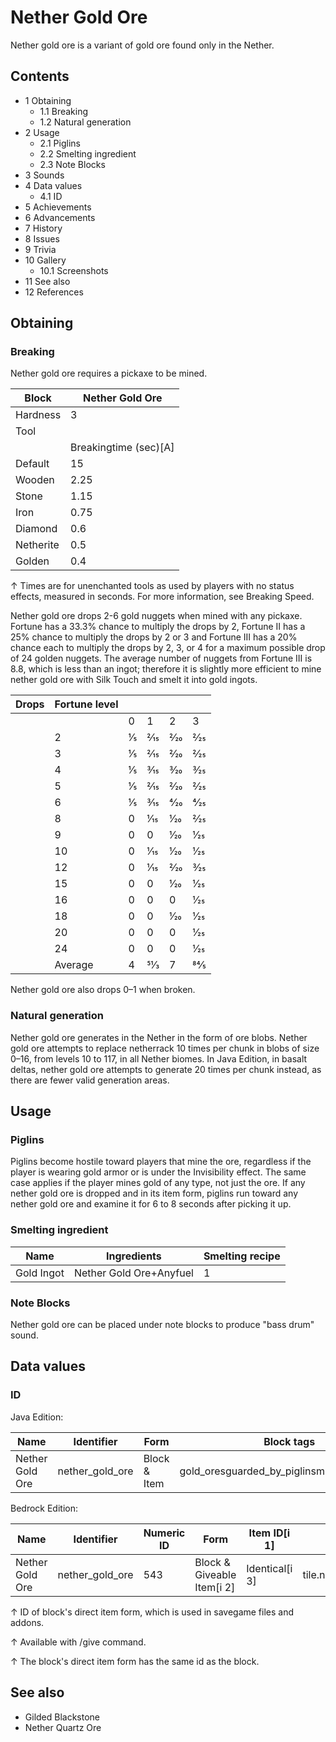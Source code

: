 # Nether Gold Ore
Nether gold ore is a variant of gold ore found only in the Nether.

## Contents
- 1 Obtaining
	- 1.1 Breaking
	- 1.2 Natural generation
- 2 Usage
	- 2.1 Piglins
	- 2.2 Smelting ingredient
	- 2.3 Note Blocks
- 3 Sounds
- 4 Data values
	- 4.1 ID
- 5 Achievements
- 6 Advancements
- 7 History
- 8 Issues
- 9 Trivia
- 10 Gallery
	- 10.1 Screenshots
- 11 See also
- 12 References

## Obtaining
### Breaking
Nether gold ore requires a pickaxe to be mined.

| Block     | Nether Gold Ore       |
|-----------|-----------------------|
| Hardness  | 3                     |
| Tool      |                       |
|           | Breakingtime (sec)[A] |
| Default   | 15                    |
| Wooden    | 2.25                  |
| Stone     | 1.15                  |
| Iron      | 0.75                  |
| Diamond   | 0.6                   |
| Netherite | 0.5                   |
| Golden    | 0.4                   |


↑ Times are for unenchanted tools as used by players with no status effects, measured in seconds. For more information, see Breaking Speed.


Nether gold ore drops 2-6 gold nuggets when mined with any pickaxe. Fortune has a 33.3% chance to multiply the drops by 2, Fortune II has a 25% chance to multiply the drops by 2 or 3 and Fortune III has a 20% chance each to multiply the drops by 2, 3, or 4 for a maximum possible drop of 24 golden nuggets. The average number of nuggets from Fortune III is 8.8, which is less than an ingot; therefore it is slightly more efficient to mine nether gold ore with Silk Touch and smelt it into gold ingots.

| Drops | Fortune level |     |      |      |      |
|-------|---------------|-----|------|------|------|
|       |               | 0   | 1    | 2    | 3    |
|       | 2             | 1⁄5 | 2⁄15 | 2⁄20 | 2⁄25 |
|       | 3             | 1⁄5 | 2⁄15 | 2⁄20 | 2⁄25 |
|       | 4             | 1⁄5 | 3⁄15 | 3⁄20 | 3⁄25 |
|       | 5             | 1⁄5 | 2⁄15 | 2⁄20 | 2⁄25 |
|       | 6             | 1⁄5 | 3⁄15 | 4⁄20 | 4⁄25 |
|       | 8             | 0   | 1⁄15 | 1⁄20 | 2⁄25 |
|       | 9             | 0   | 0    | 1⁄20 | 1⁄25 |
|       | 10            | 0   | 1⁄15 | 1⁄20 | 1⁄25 |
|       | 12            | 0   | 1⁄15 | 2⁄20 | 3⁄25 |
|       | 15            | 0   | 0    | 1⁄20 | 1⁄25 |
|       | 16            | 0   | 0    | 0    | 1⁄25 |
|       | 18            | 0   | 0    | 1⁄20 | 1⁄25 |
|       | 20            | 0   | 0    | 0    | 1⁄25 |
|       | 24            | 0   | 0    | 0    | 1⁄25 |
|       | Average       | 4   | 51⁄3 | 7    | 84⁄5 |

Nether gold ore also drops 0–1 when broken.

### Natural generation
Nether gold ore generates in the Nether in the form of ore blobs. Nether gold ore attempts to replace netherrack 10 times per chunk in blobs of size 0–16, from levels 10 to 117, in all Nether biomes. In Java Edition, in basalt deltas, nether gold ore attempts to generate 20 times per chunk instead, as there are fewer valid generation areas.


## Usage
### Piglins
Piglins become hostile toward players that mine the ore, regardless if the player is wearing gold armor or is under the Invisibility effect. The same case applies if the player mines gold of any type, not just the ore. If any nether gold ore is dropped and in its item form, piglins run toward any nether gold ore and examine it for 6 to 8 seconds after picking it up.

### Smelting ingredient
| Name       | Ingredients             | Smelting recipe |
|------------|-------------------------|-----------------|
| Gold Ingot | Nether Gold Ore+Anyfuel | 1               |

### Note Blocks
Nether gold ore can be placed under note blocks to produce "bass drum" sound.

## Data values
### ID
Java Edition:

| Name            | Identifier      | Form         | Block tags                                  | Item tags             | Translation key                 |
|-----------------|-----------------|--------------|---------------------------------------------|-----------------------|---------------------------------|
| Nether Gold Ore | nether_gold_ore | Block & Item | gold_oresguarded_by_piglinsmineable/pickaxe | gold_orespiglin_loved | block.minecraft.nether_gold_ore |

Bedrock Edition:

| Name            | Identifier      | Numeric ID | Form                       | Item ID[i 1]   | Translation key           |
|-----------------|-----------------|------------|----------------------------|----------------|---------------------------|
| Nether Gold Ore | nether_gold_ore | 543        | Block & Giveable Item[i 2] | Identical[i 3] | tile.nether_gold_ore.name |


↑ ID of block's direct item form, which is used in savegame files and addons.

↑ Available with /give command.

↑ The block's direct item form has the same id as the block.


## See also
- Gilded Blackstone
- Nether Quartz Ore

